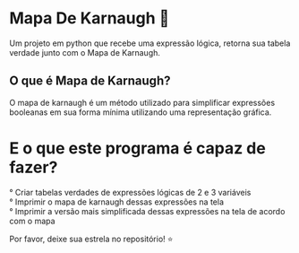 # Mapa De Karnaugh 🧮
Um projeto em python que recebe uma expressão lógica, retorna sua tabela verdade junto com o Mapa de Karnaugh.
## O que é Mapa de Karnaugh?
O mapa de karnaugh é um método utilizado para simplificar expressões booleanas em sua forma mínima utilizando uma representação gráfica.
# E o que este programa é capaz de fazer?

° Criar tabelas verdades de expressões lógicas de 2 e 3 variáveis<br>
° Imprimir o mapa de karnaugh dessas expressões na tela<br>
° Imprimir a versão mais simplificada dessas expressões na tela de acordo com o mapa<br>

Por favor, deixe sua estrela no repositório! ⭐
